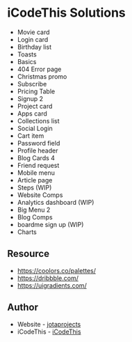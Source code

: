 # iCodeThis Solutions

- Movie card
- Login card
- Birthday list
- Toasts
- Basics
- 404 Error page
- Christmas promo
- Subscribe
- Pricing Table
- Signup 2
- Project card
- Apps card
- Collections list
- Social Login
- Cart item
- Password field
- Profile header
- Blog Cards 4
- Friend request
- Mobile menu
- Article page
- Steps (WIP)
- Website Comps
- Analytics dashboard (WIP)
- Big Menu 2
- Blog Comps
- boardme sign up (WIP)
- Charts

## Resource

- https://coolors.co/palettes/
- https://dribbble.com/
- https://uigradients.com/

## Author

- Website - [jotaprojects](https://jotaprojects.se)
- iCodeThis - [iCodeThis](https://icodethis.com)
